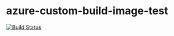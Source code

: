 # azure-custom-build-image-test
[![Build Status](https://dev.azure.com/akashsrivastavait92/azure-custom-build-image-test/_apis/build/status/the-lazy-val.azure-custom-build-image-test?branchName=master)](https://dev.azure.com/akashsrivastavait92/azure-custom-build-image-test/_build/latest?definitionId=1&branchName=master)
